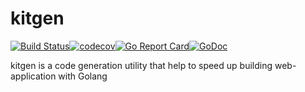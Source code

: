 # kitgen
[![Build Status](https://travis-ci.com/bongnv/kitgen.svg?branch=master)](https://travis-ci.com/bongnv/kitgen)[![codecov](https://codecov.io/gh/bongnv/kitgen/branch/master/graph/badge.svg)](https://codecov.io/gh/bongnv/kitgen)[![Go Report Card](https://goreportcard.com/badge/github.com/bongnv/kitgen)](https://goreportcard.com/report/github.com/bongnv/kitgen)[![GoDoc](https://godoc.org/github.com/bongnv/kitgen?status.svg)](https://godoc.org/github.com/bongnv/kitgen)

kitgen is a code generation utility that help to speed up building web-application with Golang 
